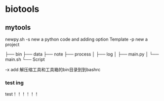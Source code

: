 # biotools

## mytools
newpy.sh 
 -s new a python code and adding option Template
 -p new a project 

├── bin
├── data
├── note
├── process
│   ├── log
│   ├── main.py
│   └── main.sh
└── Script

 -x add 解压缩工具和工具箱的bin目录到到bashrc 


### test ing 



test！！！！！！